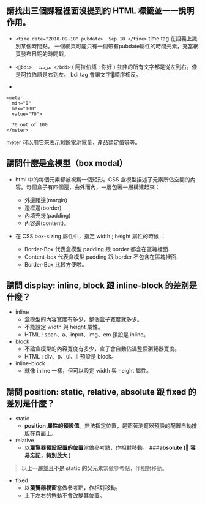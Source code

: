 ## 請找出三個課程裡面沒提到的 HTML 標籤並一一說明作用。
- `<time date="2018-09-18" pubdate>  Sep 18 </time>`
time tag 在語義上識別某個時間點。 一個網頁可能只有一個帶有pubdate屬性的時間元素，充當網頁發布日期的時間戳。

- `<bdi>  مرحبا </bdi>`  ( 阿拉伯語 : 你好 )
並非的所有文字都是從左到右。像是阿拉伯語是右到左。 bdi tag 會讓文字順序相反。

- 
```
<meter  
  min="0"
  max="100"
  value="70">

  70 out of 100
</meter>

```
meter 可以用它來表示剩餘電池電量，產品額定值等等。

## 請問什麼是盒模型（box modal）
- html 中的每個元素都被視爲一個矩形。CSS 盒模型描述了元素所佔空間的內容。每個盒子有四個邊，由外而內，一層包著一層構建起來：
  - 外邊距邊(margin)
  - 邊框邊(border)
  - 內填充邊(padding)
  - 內容邊(content)。



- 在 CSS box-sizing 屬性中，指定 width ; height 屬性的時候 ：
  - Border-Box 代表盒模型 padding 跟 border 都含在區塊裡面.
  - Content-box 代表盒模型 padding 跟 border 不包含在區塊裡面. 
  - Border-Box 比較方便啦。

## 請問 display: inline, block 跟 inline-block 的差別是什麼？

- inline
  - 盒模型的內容寬度有多少，整個盒子寬度就多少。
  - 不能設定 width 與 height 屬性。
  - HTML : span、a、input、img、em 預設是 inline。
- block
  - 不論盒模型的內容寬度有多少，盒子會自動佔滿整個瀏覽器寬度。
  - HTML : div、p、ul、li 預設是 block。
- inline-block
  - 就像 inline 一樣，但可以設定 width 與 height 屬性。

## 請問 position: static, relative, absolute 跟 fixed 的差別是什麼？

- static
  - **position 屬性的預設值**。無法指定位置，是照著瀏覽器預設的配置自動排版在頁面上。
- relative
  - 以**瀏覽器預設配置的位置**當做參考點，作相對移動。
###**absolute ( 容易忘記，特別放大 )**
>以**上一層並且不是 static 的父元素**當做參考點，作相對移動。

- fixed
  - 以**瀏覽器視窗**當做參考點，作相對移動。
  - 上下左右的捲動不會改變其位置。

